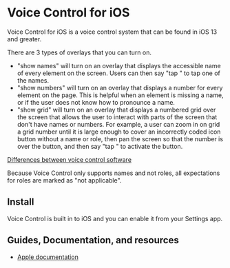 # Voice Control for iOS

Voice Control for iOS is a voice control system that can be found in iOS 13 and greater.

There are 3 types of overlays that you can turn on.

* "show names" will turn on an overlay that displays the accessible name of every element on the screen. Users can then say "tap <name>" to tap one of the names.
* "show numbers" will turn on an overlay that displays a number for every element on the page. This is helpful when an element is missing a name, or if the user does not know how to pronounce a name.
* "show grid" will turn on an overlay that displays a numbered grid over the screen that allows the user to interact with parts of the screen that don't have names or numbers. For example, a user can zoom in on grid a grid number until it is large enough to cover an incorrectly coded icon button without a name or role, then pan the screen so that the number is over the button, and then say "tap <number>" to activate the button.

[Differences between voice control software](/learn/vc_differences)

Because Voice Control only supports names and not roles, all expectations for roles are marked as "not applicable".

## Install

Voice Control is built in to iOS and you can enable it from your Settings app.

## Guides, Documentation, and resources

* [Apple documentation](https://support.apple.com/guide/iphone/voice-control-iph2c21a3c88/ios)
